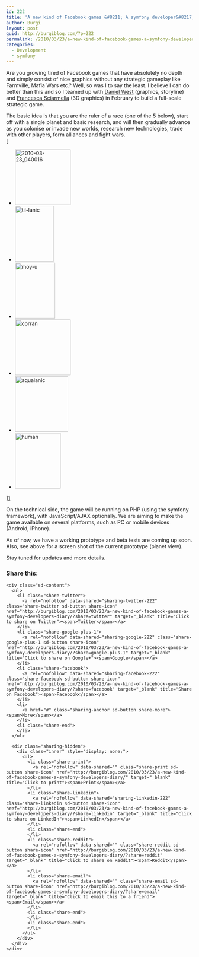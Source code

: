 ```yaml
---
id: 222
title: 'A new kind of Facebook games &#8211; A symfony developer&#8217;s diary'
author: Burgi
layout: post
guid: http://burgiblog.com/?p=222
permalink: /2010/03/23/a-new-kind-of-facebook-games-a-symfony-developers-diary/
categories:
  - Development
  - symfony
---
```

<p class="wp-flattr-button">
  <a class="FlattrButton" style="display:none;" href="http://burgiblog.com/2010/03/23/a-new-kind-of-facebook-games-a-symfony-developers-diary/" title=" A new kind of Facebook games &#8211; A symfony developer&#8217;s diary" rev="flattr;uid:BurkhardR;language:en_GB;category:audio;tags:blog;button:compact;">Are you growing tired of Facebook games that have absolutely no depth and simply consist of nice graphics without any strategic gameplay like Farmville, Mafia Wars etc.? Well, so was...</a>
</p>

Are you growing tired of Facebook games that have absolutely no depth and simply consist of nice graphics without any strategic gameplay like Farmville, Mafia Wars etc.? Well, so was I to say the least. I believe I can do better than this and so I teamed up with <a href="http://www.facebook.com/profile.php?id=683690241" target="_blank">Daniel West</a> (graphics, storyline) and <a href="http://www.facebook.com/profile.php?id=596401440" target="_blank">Francesca Sciarmella</a> (3D graphics) in February to build a full-scale strategic game.<!--more-->

The basic idea is that you are the ruler of a race (one of the 5 below), start off with a single planet and basic research, and will then gradually advance as you colonise or invade new worlds, research new technologies, trade with other players, form alliances and fight wars.[  
][1][

<div class="row-fluid">
  <ul class="thumbnails">
    <li class="span2">
      <a class="thumbnail" href='http://burgiblog.com/2010/03/23/a-new-kind-of-facebook-games-a-symfony-developers-diary/2010-03-23_040016/'><img width="150" height="150" src="http://burgiblog.com/wp-content/uploads/2010/03/2010-03-23_040016-150x150.jpg" class="attachment-thumbnail" alt="2010-03-23_040016" /></a>
    </li>
    <li class="span2">
      <a class="thumbnail" href='http://burgiblog.com/2010/03/23/a-new-kind-of-facebook-games-a-symfony-developers-diary/til-lanic/'><img width="104" height="150" src="http://burgiblog.com/wp-content/uploads/2010/03/til-lanic-104x150.jpg" class="attachment-thumbnail" alt="til-lanic" /></a>
    </li>
    <li class="span2">
      <a class="thumbnail" href='http://burgiblog.com/2010/03/23/a-new-kind-of-facebook-games-a-symfony-developers-diary/moy-u/'><img width="108" height="150" src="http://burgiblog.com/wp-content/uploads/2010/03/moy-u-108x150.jpg" class="attachment-thumbnail" alt="moy-u" /></a>
    </li>
    <li class="span2">
      <a class="thumbnail" href='http://burgiblog.com/2010/03/23/a-new-kind-of-facebook-games-a-symfony-developers-diary/corran/'><img width="150" height="150" src="http://burgiblog.com/wp-content/uploads/2010/03/corran-150x150.jpg" class="attachment-thumbnail" alt="corran" /></a>
    </li>
    <li class="span2">
      <a class="thumbnail" href='http://burgiblog.com/2010/03/23/a-new-kind-of-facebook-games-a-symfony-developers-diary/aqualanic/'><img width="143" height="150" src="http://burgiblog.com/wp-content/uploads/2010/03/aqualanic-143x150.jpg" class="attachment-thumbnail" alt="aqualanic" /></a>
    </li>
    <li class="span2">
      <a class="thumbnail" href='http://burgiblog.com/2010/03/23/a-new-kind-of-facebook-games-a-symfony-developers-diary/human/'><img width="123" height="150" src="http://burgiblog.com/wp-content/uploads/2010/03/human-123x150.jpg" class="attachment-thumbnail" alt="human" /></a>
    </li>
  </ul>
</div>

  
][1]

On the technical side, the game will be running on PHP (using the symfony framework), with JavaScript/AJAX optionally. We are aiming to make the game available on several platforms, such as PC or mobile devices (Android, iPhone).

As of now, we have a working prototype and beta tests are coming up soon. Also, see above for a screen shot of the current prototype (planet view).

Stay tuned for updates and more details.

<div class="sharedaddy sd-sharing-enabled">
  <div class="robots-nocontent sd-block sd-social sd-social-icon-text sd-sharing">
    <h3 class="sd-title">
      Share this:
    </h3>
    
    <div class="sd-content">
      <ul>
        <li class="share-twitter">
          <a rel="nofollow" data-shared="sharing-twitter-222" class="share-twitter sd-button share-icon" href="http://burgiblog.com/2010/03/23/a-new-kind-of-facebook-games-a-symfony-developers-diary/?share=twitter" target="_blank" title="Click to share on Twitter"><span>Twitter</span></a>
        </li>
        <li class="share-google-plus-1">
          <a rel="nofollow" data-shared="sharing-google-222" class="share-google-plus-1 sd-button share-icon" href="http://burgiblog.com/2010/03/23/a-new-kind-of-facebook-games-a-symfony-developers-diary/?share=google-plus-1" target="_blank" title="Click to share on Google+"><span>Google</span></a>
        </li>
        <li class="share-facebook">
          <a rel="nofollow" data-shared="sharing-facebook-222" class="share-facebook sd-button share-icon" href="http://burgiblog.com/2010/03/23/a-new-kind-of-facebook-games-a-symfony-developers-diary/?share=facebook" target="_blank" title="Share on Facebook"><span>Facebook</span></a>
        </li>
        <li>
          <a href="#" class="sharing-anchor sd-button share-more"><span>More</span></a>
        </li>
        <li class="share-end">
        </li>
      </ul>
      
      <div class="sharing-hidden">
        <div class="inner" style="display: none;">
          <ul>
            <li class="share-print">
              <a rel="nofollow" data-shared="" class="share-print sd-button share-icon" href="http://burgiblog.com/2010/03/23/a-new-kind-of-facebook-games-a-symfony-developers-diary/" target="_blank" title="Click to print"><span>Print</span></a>
            </li>
            <li class="share-linkedin">
              <a rel="nofollow" data-shared="sharing-linkedin-222" class="share-linkedin sd-button share-icon" href="http://burgiblog.com/2010/03/23/a-new-kind-of-facebook-games-a-symfony-developers-diary/?share=linkedin" target="_blank" title="Click to share on LinkedIn"><span>LinkedIn</span></a>
            </li>
            <li class="share-end">
            </li>
            <li class="share-reddit">
              <a rel="nofollow" data-shared="" class="share-reddit sd-button share-icon" href="http://burgiblog.com/2010/03/23/a-new-kind-of-facebook-games-a-symfony-developers-diary/?share=reddit" target="_blank" title="Click to share on Reddit"><span>Reddit</span></a>
            </li>
            <li class="share-email">
              <a rel="nofollow" data-shared="" class="share-email sd-button share-icon" href="http://burgiblog.com/2010/03/23/a-new-kind-of-facebook-games-a-symfony-developers-diary/?share=email" target="_blank" title="Click to email this to a friend"><span>Email</span></a>
            </li>
            <li class="share-end">
            </li>
            <li class="share-end">
            </li>
          </ul>
        </div>
      </div>
    </div>
  </div>
</div>

 [1]: http://burgiblog.com/wp-content/uploads/2010/03/race_sheet-desktop.jpg